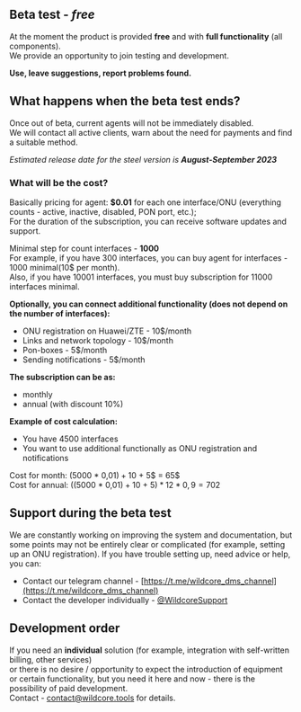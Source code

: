 ## Beta test - *free*
At the moment the product is provided **free** and with **full functionality** (all components).      
We provide an opportunity to join testing and development.     

**Use, leave suggestions, report problems found.**    

## What happens when the beta test ends?
Once out of beta, current agents will not be immediately disabled.     
We will contact all active clients, warn about the need for payments and find a suitable method.          
      
_Estimated release date for the steel version is **August-September 2023**_     

### What will be the cost?
Basically pricing for agent: **$0.01** for each one interface/ONU (everything counts - active, inactive, disabled, PON port, etc.);     
For the duration of the subscription, you can receive software updates and support.     
       
Minimal step for count interfaces - **1000**     
For example, if you have 300 interfaces, you can buy agent for interfaces - 1000 minimal(10$ per month).     
Also, if you have 10001 interfaces, you must buy subscription for 11000 interfaces minimal.     
   

**Optionally, you can connect additional functionality (does not depend on the number of interfaces):** 
+ ONU registration on Huawei/ZTE - 10$/month
+ Links and network topology - 10$/month
+ Pon-boxes - 5$/month
+ Sending notifications - 5$/month    

**The subscription can be as:**
- monthly
- annual (with discount 10%)
 
**Example of cost calculation:** 
- You have 4500 interfaces
- You want to use additional functionally as ONU registration and notifications

Cost for month: (5000 * 0,01$) + 10$ + 5$ = 65$      
Cost for annual: ((5000 * 0,01$) + 10$ + 5$) * 12 * 0,9 = 702$    


## Support during the beta test
We are constantly working on improving the system and documentation, but some points may not be entirely clear or complicated (for example, setting up an ONU registration).
If you have trouble setting up, need advice or help, you can:

* Contact our telegram channel - [https://t.me/wildcore_dms_channel](https://t.me/wildcore_dms_channel)     
* Contact the developer individually - [@WildcoreSupport](https://t.me/WildcoreSupport)      

## Development order
If you need an **individual** solution (for example, integration with self-written billing, other services)    
or there is no desire / opportunity to expect the introduction of equipment or certain functionality, but you need it here and now - there is the possibility of paid development.     
Contact - [contact@wildcore.tools](mailto:contact@wildcore.tools) for details.     


